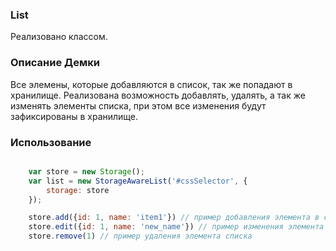 ### List
Реализовано классом.


### Описание Демки
Все элемены, которые добавляются в список, так же попадают в хранилище.
Реализована возможность добавлять, удалять, а так же изменять элементы
списка, при этом все изменения будут зафиксированы в хранилище.


### Использование

```javascript

    var store = new Storage();
    var list = new StorageAwareList('#cssSelector', {
        storage: store
    });

    store.add({id: 1, name: 'item1'}) // пример добавления элемента в список
    store.edit({id: 1, name: 'new_name'}) // пример изменения элемента списка
    store.remove(1) // пример удаления элемента списка

```